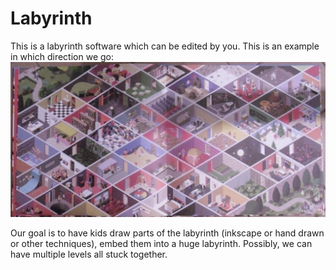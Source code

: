 Labyrinth
=========

This is a labyrinth software which can be edited by you.
This is an example in which direction we go:
![](vision-example.jpg)

Our goal is to have kids draw parts of the labyrinth (inkscape or hand drawn or other techniques), embed them into a huge labyrinth.
Possibly, we can have multiple levels all stuck together.